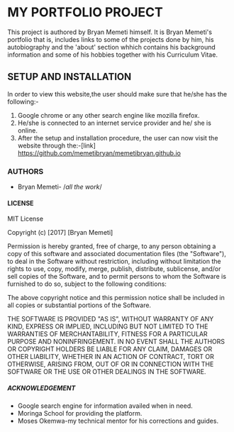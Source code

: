 # MY PORTFOLIO PROJECT

This project is authored by Bryan Memeti himself. It is Bryan Memeti's portfolio that is, includes links to some of the projects done by him, his autobiography and the 'about' section whhich contains his background information and some of his hobbies together with his Curriculum Vitae.

## SETUP AND INSTALLATION

In order to view this website,the user should make sure that he/she has the following:-
  1) Google chrome or any other search engine like mozilla firefox.
  2) He/she is connected to an internet service provider and he/ she is online.
  3) After the setup and installation procedure, the user can now visit the website through the:-[link] <https://github.com/memetibryan/memetibryan.github.io>

### AUTHORS

- Bryan Memeti- /_all the work_/

#### LICENSE

MIT License

Copyright (c) [2017] [Bryan Memeti]

Permission is hereby granted, free of charge, to any person obtaining a copy of this software and associated documentation files (the "Software"), to deal in the Software without restriction, including without limitation the rights to use, copy, modify, merge, publish, distribute, sublicense, and/or sell copies of the Software, and to permit persons to whom the Software is furnished to do so, subject to the following conditions:

The above copyright notice and this permission notice shall be included in all copies or substantial portions of the Software.

THE SOFTWARE IS PROVIDED "AS IS", WITHOUT WARRANTY OF ANY KIND, EXPRESS OR IMPLIED, INCLUDING BUT NOT LIMITED TO THE WARRANTIES OF MERCHANTABILITY, FITNESS FOR A PARTICULAR PURPOSE AND NONINFRINGEMENT. IN NO EVENT SHALL THE AUTHORS OR COPYRIGHT HOLDERS BE LIABLE FOR ANY CLAIM, DAMAGES OR OTHER LIABILITY, WHETHER IN AN ACTION OF CONTRACT, TORT OR OTHERWISE, ARISING FROM, OUT OF OR IN CONNECTION WITH THE SOFTWARE OR THE USE OR OTHER DEALINGS IN THE SOFTWARE.

##### ACKNOWLEDGEMENT

- Google search engine for information availed when in need.
- Moringa School for providing the platform.
- Moses Okemwa-my technical mentor for his corrections and guides.
